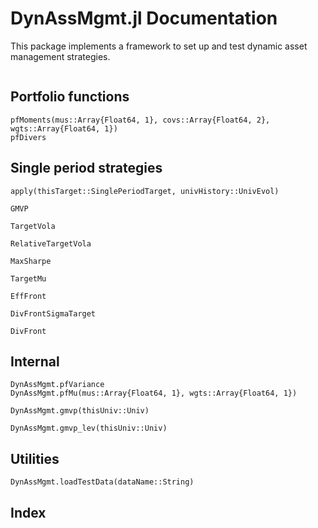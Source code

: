 # DynAssMgmt.jl Documentation

This package implements a framework to set up and test dynamic asset
management strategies.

```@contents
```

## Portfolio functions

```@docs
pfMoments(mus::Array{Float64, 1}, covs::Array{Float64, 2}, wgts::Array{Float64, 1})
pfDivers
```

## Single period strategies

```@docs
apply(thisTarget::SinglePeriodTarget, univHistory::UnivEvol)
```

```@docs
GMVP
```

```@docs
TargetVola
```

```@docs
RelativeTargetVola
```

```@docs
MaxSharpe
```

```@docs
TargetMu
```

```@docs
EffFront
```

```@docs
DivFrontSigmaTarget
```

```@docs
DivFront
```

## Internal

```@docs
DynAssMgmt.pfVariance
DynAssMgmt.pfMu(mus::Array{Float64, 1}, wgts::Array{Float64, 1})
```

```@docs
DynAssMgmt.gmvp(thisUniv::Univ)
```

```@docs
DynAssMgmt.gmvp_lev(thisUniv::Univ)
```

## Utilities

```@docs
DynAssMgmt.loadTestData(dataName::String)
```


## Index

```@index
```
